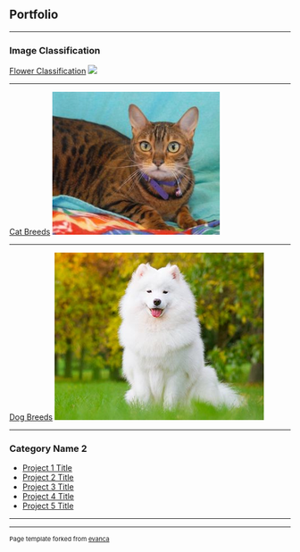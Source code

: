 ## Portfolio

---

### Image Classification

[Flower Classification](/sample_page)
<img src="images/Rose.jpg?raw=true"/>

---
[Cat Breeds](/pdf/sample_presentation.pdf)
<img src="images/Bengal.jpg?raw=true"/>

---
[Dog Breeds](http://example.com/)
<img src="images/Samoyed.jpg?raw=true"/>

---

### Category Name 2

- [Project 1 Title](http://example.com/)
- [Project 2 Title](http://example.com/)
- [Project 3 Title](http://example.com/)
- [Project 4 Title](http://example.com/)
- [Project 5 Title](http://example.com/)

---




---
<p style="font-size:11px">Page template forked from <a href="https://github.com/evanca/quick-portfolio">evanca</a></p>
<!-- Remove above link if you don't want to attibute -->

